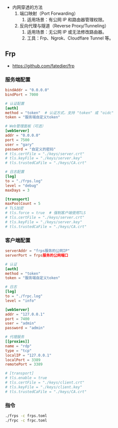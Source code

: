 - 内网穿透的方法
    1. 端口映射（Port Forwarding）
        1. 适用场景：有公网 IP 和路由器管理权限。
    2. 反向代理与隧道（Reverse Proxy/Tunneling）
        1. 适用场景：无公网 IP 或无法修改路由器。
        2. 工具：Frp、Ngrok、Cloudflare Tunnel 等。

## Frp
- https://github.com/fatedier/frp
### 服务端配置
```toml
bindAddr = "0.0.0.0"
bindPort = 7000

# 认证配置
[auth]
method = "token"  # 认证方式，支持 "token" 或 "oidc"
token = "服务端自定义token"

# Web管理面板（可选）
[webServer]
addr = "0.0.0.0"
port = 7500
user = "gary"
password = "自定义的密码"
# tls.certFile = "./keys/server.crt"
# tls.keyFile = "./keys/server.key"
# tls.trustedCaFile = "./keys/CA.crt"

# 日志配置
[log]
to = "./frps.log"
level = "debug"
maxDays = 3

[transport]
maxPoolCount = 5
# TLS加密
# tls.force = true  # 强制客户端使用TLS
# tls.certFile = "./keys/server.crt"
# tls.keyFile = "./keys/server.key"
# tls.trustedCaFile = "./keys/CA.crt"
```
### 客户端配置
```toml
serverAddr = "frps服务的公网IP"
serverPort = frps服务的公网端口

# 认证
[auth]
method = "token"
token = "服务端自定义token"

# 日志
[log]
to = "./frpc.log"
level = "info"

[webServer]
addr = "127.0.0.1"
port = 7400
user = "admin"
password = "admin"

# 代理服务
[[proxies]]
name = "rdp"
type = "tcp"
localIP = "127.0.0.1"
localPort = 3389
remotePort = 3389

# [transport]
# tls.enable = true
# tls.certFile = "./keys/client.crt"
# tls.keyFile = "./keys/client.key"
# tls.trustedCaFile = "./keys/CA.crt"
```
### 指令
```sh
./frps -c frps.toml
./frpc -c frpc.toml
```